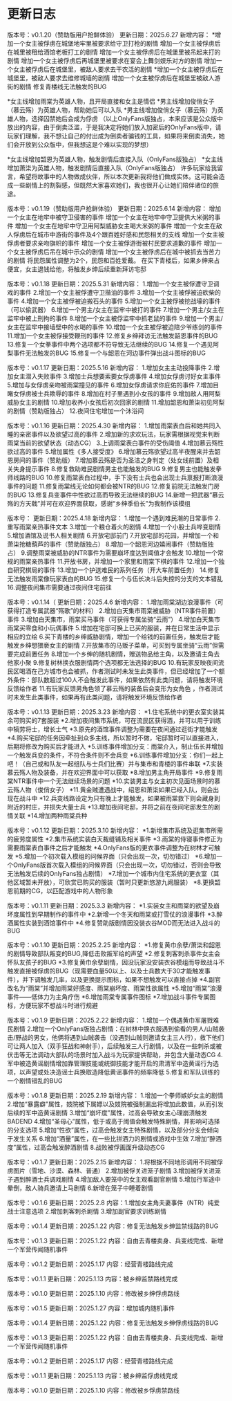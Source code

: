 # 更新日志

版本号：v0.1.20（赞助版用户抢鲜体验）
更新日期：2025.6.27
新增内容：
*增加一个女主被俘虏在城堡地牢里被要求给守卫打枪的剧情
增加一个女主被俘虏后在城里被租给酒馆老板打工的剧情
增加一个女主被俘虏后在城堡里被吊起来打的剧情
增加一个女主被俘虏后再城堡里被要求在宴会上舞剑娱乐对方的剧情
增加一个女主被俘虏后在城堡里，被敌人要求去干农活的剧情
*增加一个女主被俘虏后在城堡里，被敌人要求去维修城墙的剧情
增加一个女主被俘虏后在城堡里被敌人游街的剧情
修复青楼线无法触发的BUG

*女主线增加雨棠为英雄人物，且开局直接和女主是情侣
*男主线增加俊俏女子（慕云殇）为英雄人物，帮助她后可以入队
*男主线增加俊俏女子（慕云殇）为英雄人物，选择囚禁她后会成为俘虏
（以上OnlyFans版独占，本来应该是公众版中放出的内容，由于倒卖泛滥，于是我决定将她们放入加密后的OnlyFans版中，请玩家们理解，我不想让自己的付出成为倒卖者骗钱的工具，如果将来倒卖消失，她们会开放到公众版中，但我想这是个难以实现的梦想）

*女主线增加韶恩为英雄人物，触发剧情后直接入队（OnlyFans版独占）
*女主线增加萧柒为英雄人物，触发剧情后直接入队（OnlyFans版独占）
许多玩家给我留言，希望将故事中的人物做成伙伴，所以本次更新我将他们做成实体。这可能会造成一些剧情上的割裂感，但既然大家喜欢她们，我也很开心让她们陪伴诸位的旅途。

版本号：v0.1.19（赞助版用户抢鲜体验）
更新日期：2025.6.14
新增内容：
增加一个女主在地牢中被守卫侵害的事件
增加一个女主在地牢中守卫提供大米粥的事件
增加一个女主在地牢中守卫用阿梨威胁女主喝大米粥的事件
增加一个女主在敌人俘虏后在城市中游街的事件及4个跟百姓好感和民怨相关的支线
增加一个女主被俘虏者要求亲吻旗帜的事件
增加一个女主被俘游街被村民要求道歉的事件
增加一个女主被俘虏后吊在城中示众的剧情
增加一个女主被俘虏后在城中被抓去当苦力的剧情
将民怨属性调整为2个，民怨和百姓爱戴。
在买下青楼后，如果乡绅来占便宜，女主退钱给他，将触发乡绅后续重新拜访宅邸

版本号：v0.1.18
更新日期：2025.5.31
新增内容：
1.增加一个女主被俘遭守卫调戏的事件
2.增加一个女主被俘遭守卫揩油的事件
3.增加一个女主被俘被迫砍柴的事件
4.增加一个女主被俘被迫搬石头的事件
5.增加一个女主被俘被挖战壕的事件（可以偷武器）
6.增加一个男主/女主在监牢中被打的事件
7.增加一个男主/女主在监牢中被上刑拘的事件
8.增加一个女主被俘监牢中抓老鼠的事件
9.增加一个男主/女主在监牢中接墙壁中的水喝的事件
10.增加一个女主被俘被迫陪少爷练剑的事件
11.增加一个女主被俘接受鞭刑的事件
12.修复乡绅拜访无法触发韶恩事件的BUG
13.修复一个女拳事件中两个选项都不符导致无法继续的BUG
14.修复一个遇见阿梨事件无法触发的BUG
15.修复一个与韶恩在河边事件弹出战斗图标的BUG

版本号：v0.1.17
更新日期：2025.5.16
新增内容：
1.增加女主主动投降事件
2.增加女主潜入失败事件
3.增加士兵想要索要女俘虏事件
4.增加女俘虏讨好女主事件
5.增加与女俘虏亲吻被雨棠撞见的事件
6.增加女俘虏请求你庇佑的事件
7.增加目睹女俘虏被士兵欺辱的事件
8.增加在村子里遇到小女孩的事件
9.增加敌人用阿梨威胁女主的剧情
10.增加收养小女孩后初次回家的剧情
11.增加韶恩和萧柒初见阿梨的剧情（赞助版独占）
12.夜间住宅增加一个沐浴间

版本号：v0.1.16
更新日期：2025.4.30
新增内容：
1.增加雨棠表白后和她共同入睡的亲密事件以及欲望过高的事件
2.增加新的求欢玩法，玩家需根据视觉来判断雨棠当前的欲望状态（动态CG）
3.上调雨棠表白事件的受伤阈值
4.增加慕云殇性欲过高的事件
5.增加属性《多人接受度》
6.增加慕云殇欲望过高半夜醒来并去韶恩房间的事件（赞助版）
7.增加慕云殇是否为圣洁之身判定（处女线前置）及相关失身提示事件
8.修复救助难民剧情男主也能触发的BUG
9.修复男主也能触发拳师线路的BUG
10.修复雨棠表白过程中，手下没有士兵也会出现士兵禀报打断浪漫事件的问题
11.修复雨棠线无论如何都会被NTR的BUG
12.修复前院无法触发门房的BUG
13.修复兵变事件中性欲过高而导致无法继续的BUG
14.新增一把武器“慕云殇的方天戟”并可在欢迎界面获取，感谢“乡绅季伯长”为我制作该模组

版本号：
更新日期：2025.4.18
新增内容：
1.增加一个遇到难民潮的日常事件
2.重写雨棠亲热事件文本
3.增加一个粮仓着火的剧情
4.增加一个小股士兵哗变剧情
5.增加酒馆及说书人相关剧情
6.开放宅邸前门
7.开放宅邸的花园，并增加一个和萧柒抢糖葫芦的事件（赞助版独占）
8.增加一个韶恩河边嬉闹事件（赞助版独占）
9.调整雨棠被威胁的NTR事件为需要崩坏度达到阈值才会触发
10.增加一个常规的雨棠亲热事件
11.开放书房，并增加一个家里和雨棠下棋的事件
12.增加一个独自研究棋局的事件
13.增加一个护送难民的系列任务（开大车前置任务）
14.修复无法触发雨棠像玩家表白的BUG
15.修复一个与伍长决斗后失控的分支的文本错乱
16.调整夜间集市需要通过夜间住宅前往

版本号：v0.1.14（
更新日期：2025.4.6
新增内容：
1.增加雨棠湖边浪漫事件（可获得打造专属武器“殇歌”的材料）
2.增加白天集市雨棠被威胁（NTR事件前置）事件
3.增加白天集市，雨棠买马事件（可获得专属坐骑“云雨”）
4.增加白天集市雨棠买零食和小玩偶事件
5.增加在宅邸可换上已买的服装，并在日常生活中显示相应的立绘
6.买下青楼的乡绅威胁剧情，增加一个给钱的前置任务，触发后才能触发乡绅想猥亵女主的剧情
7.开放集市的马贩子菜单，可买到专属坐骑“云雨”但需要完成前置任务
8.增加一个乡绅的随机剧情，赠送物品给主角，以及邀请主角去他家小聚
9.修复树林换衣服剧情两个选项都无法选择的BUG
10.有玩家反映夜间流民区喝酒在己方城市也会被抓，作者测试时未发生此类事件，但已经增加了一个额外条件：部队数超过100人不会触发此事件，如果依然有此类问题，请将触发环境反馈给作者
11.有玩家反馈男角色领了慕云殇的装备后会变形为女角色 ，作者测试时未发生此类事件，如果再有此类问题，请将触发环境反馈给作者

版本号：v0.1.13
更新日期：2025.3.23
新增内容：
*1.住宅系统中的更衣室实装其余可购买的7套服装
*2.增加夜间集市系统，可在流民区获得酒，并可以用于训练中犒劳将士，增长士气
*3.原先的酒馆事件调整为需要在夜间通过逛街才能触发
*4.购买宅邸的任务因牵扯到众多主线，所以暂时不做，宅邸暂时可以直接进入，后期将修改为购买后才能进入
*5.训练事件增加分支：雨棠介入，制止伍长并增加一个触发兵变的条件，不符合条件则不会兵变
*6.训练事件增加分支：你们一起上吧！（自己或和队友一起组队与士兵们比赛）并与集市和青楼的事件串联
*7.实装慕云殇人物及装备，并在欢迎界面中可以获取
*8.增加男主角开局事件
*9.修复雨棠NTR事件中一个无法继续场景的问题
*10.实装男主与女主初次见面场景时的慕云殇人物（俊俏女子）
*11.黄金贼遭遇战中，绍恩和萧柒如果已经入队，则会出现在战斗中
*12.兵变线路设定为只有晚上才能触发，如果被雨棠救下则会藏身到附近的村庄，并损失大量士兵
*13.增加夜间宅邸，并将之前在夜间宅邸发生的剧情关联
*14.增加两种雨棠兵种

版本号：v0.1.12
更新日期：2025.3.10
新增内容：
*1.新增集市系统及逛集市所需的疲劳度属性
*2.集市系统实装白天裁缝铺及相关事件
*3.雨棠的侍寝事件修正为需要雨棠表白事件之后才能触发
*4.OnlyFans版的更衣事件调整为在树林才可触发
*5.增加一个初次载入模组的问候界面（只会出现一次，切勿错过）
*6.增加一个OnlyFans版首次载入模组的问候界面（只会出现一次，切勿错过，否则会导致无法触发后续的OnlyFans独占剧情）
*7.增加一个城市内住宅系统的更衣室（其他区域暂未开放），可欣赏已购买的服装（暂时只更新悠游九阙服装）
*8.更换韶恩前期的CG，以匹配游戏中的人物形象

版本号：v0.1.11
更新日期：2025.3.3
新增内容：
*1.实装女主和雨棠的欲望及崩坏度属性到早期制作的事件中
*2.新增一个冬天和雨棠或打雪仗的浪漫事件
*3.醉酒属性实装到酒馆事件中
*4.修复赞助版剧情因没装衣谷MOD而无法进入战斗的BUG

版本号：v0.1.10
更新日期：2025.2.25
新增内容：
*1.修复黄巾余孽/萧柒和韶恩的剧情导致部队叛变的BUG,降低击败叛军给的声望
*2.修复刺客刺杀事件女主会怀队友孩子的BUG
*3.修复黄巾余孽剧情，因没玩家没安装衣谷模组而导致战斗不触发直接被俘虏的BUG（现需要血量50以上、以及士兵数大于30才能触发事件），并下调触发几率，以及更换提示图标，如果不想触发可以直接点掉
*4.副官改名为“雨棠”并增加雨棠好感度、雨棠崩坏度、雨棠性欲属性
*5.增加“雨棠”浪漫事件——低体力为主角疗伤
*6.增加雨棠专属事件图标
*7.增加战斗事件专属图标，方便玩家不想战斗时进行规避

版本号：v0.1.9
更新日期：2025.2.22
新增内容：
1.增加一个偶遇黄巾军屠戮难民剧情
2.增加一个OnlyFans版独占剧情：在树林中换衣服遇到偷看的男人/山贼袭击/野战的男女，他俩将遇到山贼袭击（没遇到山贼则邀请女主三人行），救下他们可让两人加入（双手狂战和神射手），后续触发三人行剧情，以及在一些刺杀或被伏击等无法调动大部队的场景时加入战斗为玩家提供帮助，并包含大量动态CG
4.军中被造黄谣剧情增加靠管理技能或统御技能才能开启的肃清军中造黄谣行为选项，以声望或处决造谣士兵换取造降低黄谣事件的频率降低
5.修复和军队训练的一个剧情错乱的BUG

版本号：v0.1.8
更新日期：2025.2.19
新增内容：
1.增加一个拳师嫉妒女主的剧情
2.增加“暴露癖”属性，妓院被下属嫖以及妓院被强制漏出将增加此数值，从而引发后续的军中造黄谣剧情
3.增加“崩坏度”属性，过高会导致女主心理崩溃触发BADEND
4.增加“圣母心”属性，低于或高于阈值会触发特殊剧情，并影响可选择的分支选项
5.增加“性欲”属性，过高会触发女主特殊剧情，以及部分分支会倾向于发生关系
6.增加“酒量”属性，在一些比拼酒力的剧情或游戏中生效
7.增加“醉酒度”属性，过高会触发醉酒剧情
8.战败被俘画面升级动态CG

版本号：v0.1.7
更新日期：2025.2.15
新增内容：
1.将根据不同地形调用不同被俘虏图片（雪地、沙漠、森林、普通）
2.增加被俘关进笼子剧情
3.增加被俘关进笼子遇到醉酒士兵调戏剧情
4.增加敌人要笼中的女主观看副官剧情
5.增加行军途中晕倒，敌人骑兵邀请上马剧情
6.新增在笼子中睡着剧情

版本号：v0.1.6
更新日期：2025.2.8 
内容：1.增加女主角夫妻事件（NTR）纯爱战士注意选项
2.增加刺客刺杀剧情
3.增加副官要求训练剧情

版本号：v0.1.4
更新日期：2025.1.22 
内容：修复无法触发乡绅监禁线路的BUG

版本号：v0.1.3
更新日期：2025.1.22 
内容：自由去青楼卖身、兵变线完成、新增一个军营传闻随机事件

版本号：v0.1.2
更新日期：2025.1.17 
内容：经营青楼路线完成

版本号：v0.1.1
更新日期：2025.1.13 
内容：被乡绅监禁路线完成

版本号：v0.1.0
更新日期：2025.1.10 
内容：修改被乡绅俘虏路线

版本号：v0.1.5
更新日期：2025.1.27 
内容：增加城内随机事件

版本号：v0.1.4
更新日期：2025.1.22 
内容：修复无法触发乡绅俘虏线路的BUG

版本号：v0.1.3
更新日期：2025.1.22 
内容：自由去青楼卖身、兵变线完成、新增一个军营传闻随机事件

版本号：v0.1.2
更新日期：2025.1.17 
内容：经营青楼路线完成

版本号：v0.1.1
更新日期：2025.1.13 
内容：被乡绅监俘虏线完成

版本号：v0.1.0
更新日期：2025.1.10 
内容：修改被乡俘虏禁路线
